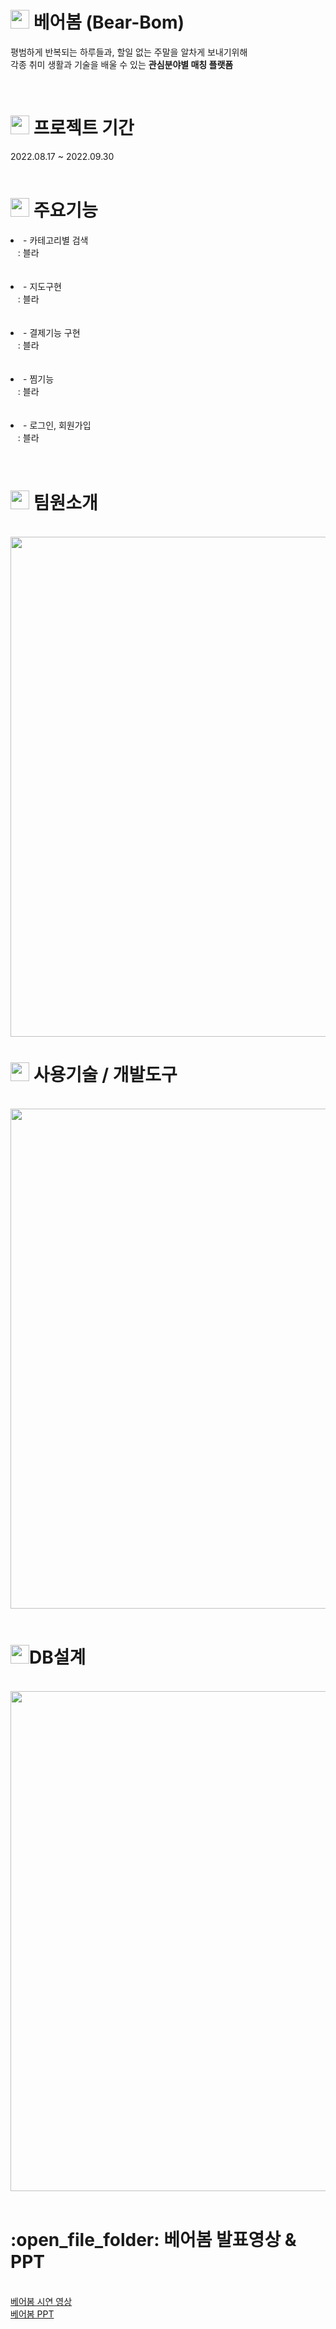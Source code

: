 <h1><img src="https://user-images.githubusercontent.com/107159105/192440999-c585aba8-e23a-4092-9776-d99217f559b0.png" width="30" height="30">
 베어봄 (Bear-Bom)</h1>
<p>평범하게 반복되는 하루들과, 할일 없는 주말을 알차게 보내기위해 <br>
  각종 취미 생활과 기술을 배울 수 있는 <b>관심분야별 매칭 플랫폼</b></p><br>


<h1><img src="https://cdn.icon-icons.com/icons2/2104/PNG/512/calendar_icon_129329.png"  width="30" height="30"> 프로젝트 기간</h1>
2022.08.17 ~ 2022.09.30<br><br>



<h1><img src="https://cdn-icons-png.flaticon.com/512/5090/5090029.png" width="30" height="30"> 주요기능</h1>
<li>- 카테고리별 검색<br>
&nbsp;&nbsp; : 블라<br><br></li><br>

<li>- 지도구현<br>
&nbsp;&nbsp; : 블라<br><br></li><br>

<li>- 결제기능 구현<br>
&nbsp;&nbsp; : 블라<br><br></li><br>

<li>- 찜기능<br>
&nbsp;&nbsp; : 블라<br><br></li><br>

<li>- 로그인, 회원가입<br>
&nbsp;&nbsp; : 블라<br><br></li><br>






<h1><img src="https://cdn-icons-png.flaticon.com/512/1299/1299967.png" width="30" height="30"> 팀원소개</h1><br>

<img src="https://img1.daumcdn.net/thumb/R1280x0/?scode=mtistory2&fname=https%3A%2F%2Fblog.kakaocdn.net%2Fdn%2FbOVIRN%2FbtrNjqKMv97%2FrCkIKBkl9mZb0vUm1t3sjK%2Fimg.png"  width="800">
<br>

<h1><img src="https://cdn-icons-png.flaticon.com/512/780/780529.png" width="30" height="30"> 사용기술 / 개발도구</h1><br>


<img src="https://img1.daumcdn.net/thumb/R1280x0/?scode=mtistory2&fname=https%3A%2F%2Fblog.kakaocdn.net%2Fdn%2FReX0W%2FbtrNhd0gvK0%2F1hkoFWTJ9a0g5jYYzI7Fbk%2Fimg.png" width="800">
<br><br>

<h1><img src="https://cdn-icons-png.flaticon.com/512/2906/2906274.png" width="30" height="30">DB설계</h1><br>

<img src="https://img1.daumcdn.net/thumb/R1280x0/?scode=mtistory2&fname=https%3A%2F%2Fblog.kakaocdn.net%2Fdn%2FbqwzAR%2FbtrNhCY6cSX%2FkDaUUUWW8hq1bRnYkPAKe1%2Fimg.jpg" width="800">
<br><br>




<h1>:open_file_folder: 베어봄 발표영상 & PPT</h1><br>
<a href="#" target="_blank">베어봄 시연 영상</a><br>
<a href="#" target="_blank">베어봄 PPT</a>
<br><br>
